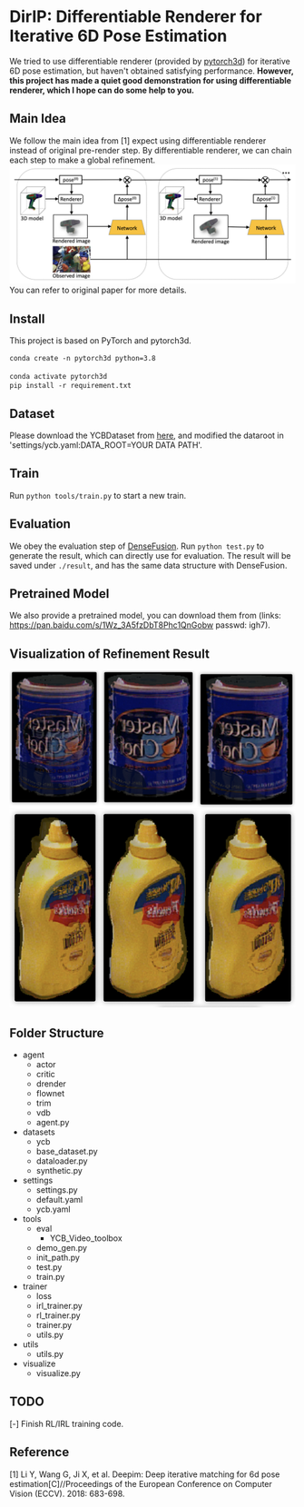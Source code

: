 <!--
 * @Descripttion: densechen@foxmail.com
 * @version: 0.0
 * @Author: Dense Chen
 * @Date: 1970-01-01 08:00:00
 * @LastEditors: Dense Chen
 * @LastEditTime: 2020-08-12 21:45:08
-->
# DirIP: Differentiable Renderer for Iterative 6D Pose Estimation
We tried to use differentiable renderer (provided by [pytorch3d](https://github.com/facebookresearch/pytorch3d)) for iterative 6D pose estimation, but haven't obtained satisfying performance. 
**However, this project has made a quiet good demonstration for using differentiable renderer, which I hope can do some help to you.**

## Main Idea
We follow the main idea from [1] expect using differentiable renderer instead of original pre-render step. By differentiable renderer, we can chain each step to make a global refinement. 
![framework](image/framework.png)
You can refer to original paper for more details.

## Install
This project is based on PyTorch and pytorch3d. 
```
conda create -n pytorch3d python=3.8

conda activate pytorch3d
pip install -r requirement.txt
```

## Dataset
Please download the YCBDataset from [here](https://rse-lab.cs.washington.edu/projects/posecnn/), and modified the dataroot in 'settings/ycb.yaml:DATA_ROOT=YOUR DATA PATH'.

## Train
Run ```python tools/train.py``` to start a new train.

## Evaluation
We obey the evaluation step of [DenseFusion](https://github.com/j96w/DenseFusion). 
Run ```python test.py``` to generate the result, which can directly use for evaluation. The result will be saved under ```./result```, and has the same data structure with DenseFusion.

## Pretrained Model
We also provide a pretrained model, you can download them from 
(links: https://pan.baidu.com/s/1Wz_3A5fzDbT8Phc1QnGobw  passwd: igh7).

## Visualization of Refinement Result
![r1](image/r1.png)
![r2](image/r2.png)

## Folder Structure
- agent
  - actor
  - critic
  - drender
  - flownet
  - trim
  - vdb
  - agent.py
- datasets
  - ycb
  - base_dataset.py
  - dataloader.py
  - synthetic.py
- settings
  - settings.py
  - default.yaml
  - ycb.yaml
- tools
  - eval
    - YCB_Video_toolbox
  - demo_gen.py
  - init_path.py
  - test.py
  - train.py
- trainer
  - loss
  - irl_trainer.py
  - rl_trainer.py
  - trainer.py
  - utils.py
- utils
  - utils.py
- visualize
  - visualize.py

## TODO
[-] Finish RL/IRL training code.

## Reference
[1] Li Y, Wang G, Ji X, et al. Deepim: Deep iterative matching for 6d pose estimation[C]//Proceedings of the European Conference on Computer Vision (ECCV). 2018: 683-698.

